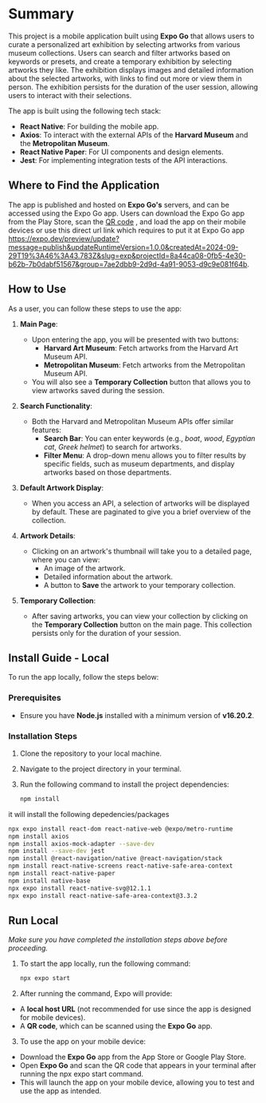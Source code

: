 # **Summary**

This project is a mobile application built using **Expo Go** that allows users to curate a personalized art exhibition by selecting artworks from various museum collections. Users can search and filter artworks based on keywords or presets, and create a temporary exhibition by selecting artworks they like. The exhibition displays images and detailed information about the selected artworks, with links to find out more or view them in person. The exhibition persists for the duration of the user session, allowing users to interact with their selections.

The app is built using the following tech stack:

- **React Native**: For building the mobile app.
- **Axios**: To interact with the external APIs of the **Harvard Museum** and the **Metropolitan Museum**.
- **React Native Paper**: For UI components and design elements.
- **Jest**: For implementing integration tests of the API interactions.

## **Where to Find the Application**

The app is published and hosted on **Expo Go's** servers, and can be accessed using the Expo Go app. Users can download the Expo Go app from the Play Store, scan the [QR code](https://qr.expo.dev/eas-update?slug=exp&projectId=8a44ca08-0fb5-4e30-b62b-7b0dabf51567&groupId=7ae2dbb9-2d9d-4a91-9053-d9c9e081f64b&host=u.expo.dev)
, and load the app on their mobile devices or use this direct url link which requires to put it at Expo Go app
https://expo.dev/preview/update?message=publish&updateRuntimeVersion=1.0.0&createdAt=2024-09-29T19%3A46%3A43.783Z&slug=exp&projectId=8a44ca08-0fb5-4e30-b62b-7b0dabf51567&group=7ae2dbb9-2d9d-4a91-9053-d9c9e081f64b.

## **How to Use**

As a user, you can follow these steps to use the app:

1. **Main Page**: 
   - Upon entering the app, you will be presented with two buttons:
     - **Harvard Art Museum**: Fetch artworks from the Harvard Art Museum API.
     - **Metropolitan Museum**: Fetch artworks from the Metropolitan Museum API.
   - You will also see a **Temporary Collection** button that allows you to view artworks saved during the session.

2. **Search Functionality**:
   - Both the Harvard and Metropolitan Museum APIs offer similar features:
     - **Search Bar**: You can enter keywords (e.g., _boat_, _wood_, _Egyptian cat_, _Greek helmet_) to search for artworks.
     - **Filter Menu**: A drop-down menu allows you to filter results by specific fields, such as museum departments, and display artworks based on those departments.

3. **Default Artwork Display**:
   - When you access an API, a selection of artworks will be displayed by default. These are paginated to give you a brief overview of the collection.

4. **Artwork Details**:
   - Clicking on an artwork's thumbnail will take you to a detailed page, where you can view:
     - An image of the artwork.
     - Detailed information about the artwork.
     - A button to **Save** the artwork to your temporary collection.

5. **Temporary Collection**:
   - After saving artworks, you can view your collection by clicking on the **Temporary Collection** button on the main page. This collection persists only for the duration of your session.



## **Install Guide - Local**

To run the app locally, follow the steps below:

### **Prerequisites**

- Ensure you have **Node.js** installed with a minimum version of **v16.20.2**.

### **Installation Steps**

1. Clone the repository to your local machine.
2. Navigate to the project directory in your terminal.

3. Run the following command to install the project dependencies:
   ```bash
   npm install
it will install the following depedencies/packages
```bash
npx expo install react-dom react-native-web @expo/metro-runtime
npm install axios
npm install axios-mock-adapter --save-dev
npm install --save-dev jest
npm install @react-navigation/native @react-navigation/stack
npm install react-native-screens react-native-safe-area-context
npm install react-native-paper
npm install native-base
npx expo install react-native-svg@12.1.1
npx expo install react-native-safe-area-context@3.3.2
```
## **Run Local**

*Make sure you have completed the installation steps above before proceeding.*

1. To start the app locally, run the following command:
   ```bash
   npx expo start

2. After running the command, Expo will provide:

- A **local host URL** (not recommended for use since the app is designed for mobile devices).
- A **QR code**, which can be scanned using the **Expo Go** app.

3. To use the app on your mobile device:

- Download the **Expo Go** app from the App Store or Google Play Store.
- Open **Expo Go** and scan the QR code that appears in your terminal after running the npx expo start command.
- This will launch the app on your mobile device, allowing you to test and use the app as intended.

